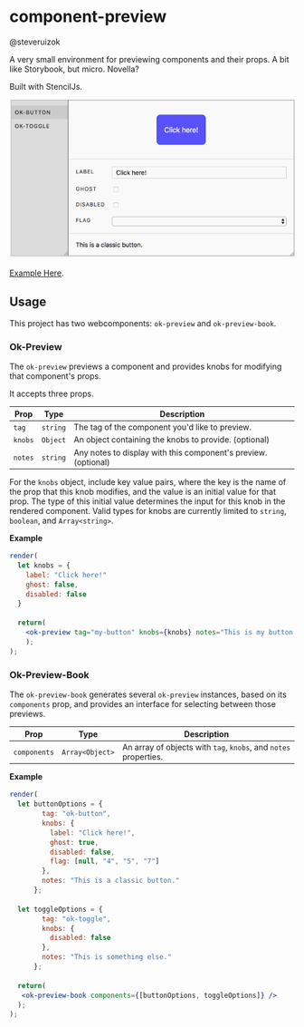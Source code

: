 # component-preview

@steveruizok

A very small environment for previewing components and their props. A bit like Storybook, but micro. Novella?

Built with StencilJs.

<div style="text-align:center">
<img src="/readme/demo_gif.gif">
</div>

[Example Here](http://stencil-projects.firebaseapp.com).

## Usage

This project has two webcomponents: `ok-preview` and `ok-preview-book`. 

### Ok-Preview

The `ok-preview` previews a component and provides knobs for modifying that component's props. 

It accepts three props.

 Prop | Type | Description 
--- | --- | ---
 `tag` | `string` | The tag of the component you'd like to preview. |
 `knobs` | `Object` | An object containing the knobs to provide. (optional) |
 `notes` | `string` | Any notes to display with this component's preview. (optional) |

For the `knobs` object, include key value pairs, where the key is the name of the prop that this knob modifies, and the value is an initial value for that prop. The type of this initial value determines the input for this knob in the rendered component. Valid types for knobs are currently limited to `string`, `boolean`, and `Array<string>`.

**Example**

```jsx
render(
  let knobs = {
    label: "Click here!"
    ghost: false,
    disabled: false
  }
  
  return(
    <ok-preview tag="my-button" knobs={knobs} notes="This is my button." />
    );
);
```

### Ok-Preview-Book

The `ok-preview-book` generates several `ok-preview` instances, based on its `components` prop, and provides an interface for selecting between those previews.

 Prop | Type | Description 
--- | ---| ---
 `components` | `Array<Object>` | An array of objects with `tag`, `knobs`, and `notes` properties. 

**Example**

```jsx
render(
  let buttonOptions = {
        tag: "ok-button",
        knobs: {
          label: "Click here!",
          ghost: true,
          disabled: false,
          flag: [null, "4", "5", "7"]
        },
        notes: "This is a classic button."
      };

  let toggleOptions = {
        tag: "ok-toggle",
        knobs: {
          disabled: false
        },
        notes: "This is something else."
      };

  return(
   <ok-preview-book components={[buttonOptions, toggleOptions]} />
  );
);
```
   
